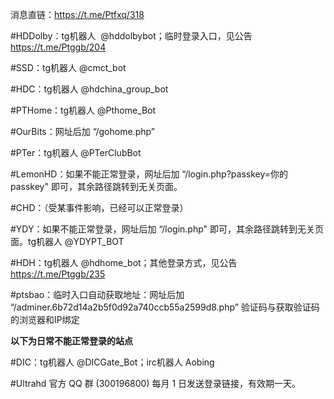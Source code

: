 消息直链：https://t.me/Ptfxq/318

#HDDolby：tg机器人  @hddolbybot；临时登录入口，见公告 https://t.me/Ptggb/204

#SSD：tg机器人 @cmct_bot

#HDC：tg机器人 @hdchina_group_bot

#PTHome：tg机器人 @Pthome_Bot

  

#OurBits：网址后加 “/gohome.php”

  

#PTer：tg机器人 @PTerClubBot

  

#LemonHD：如果不能正常登录，网址后加 “/login.php?passkey=你的passkey" 即可，其余路径跳转到无关页面。

  

#CHD：（受某事件影响，已经可以正常登录）

  

#YDY：如果不能正常登录，网址后加 “/login.php" 即可，其余路径跳转到无关页面。tg机器人 @YDYPT_BOT

  

#HDH：tg机器人 @hdhome_bot；其他登录方式，见公告 https://t.me/Ptggb/235

  

#ptsbao：临时入口自动获取地址：网址后加 “/adminer.6b72d14a2b5f0d92a740ccb55a2599d8.php” 验证码与获取验证码的浏览器和IP绑定

  

  

**以下为日常不能正常登录的站点**

  

#DIC：tg机器人 @DICGate_Bot；irc机器人 Aobing

  

#Ultrahd 官方 QQ 群 (300196800) 每月 1 日发送登录链接，有效期一天。